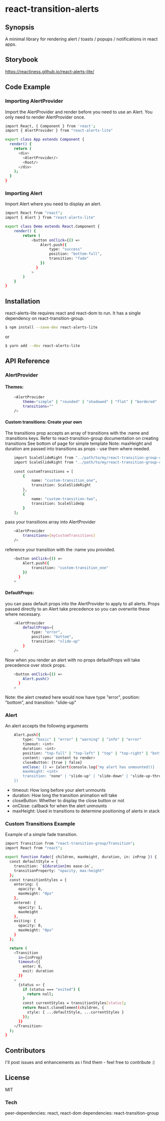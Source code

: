 # react-transition-alerts

## Synopsis

A minimal library for rendering alert / toasts / popups / notifications in react apps.

## Storybook

https://reactiness.github.io/react-alerts-lite/

## Code Example

### Importing AlertProvider
Import the AlertProvider and render before you need to use an Alert. 
You only need to render AlertProvider once.

```sh
import React, { Component } from 'react';
import { AlertProvider } from "react-alerts-lite"

export class App extends Component {
  render() {
    return (
      <div>
        <AlertProvider/>
        <Root/>
      </div>
    );
  }
}
```

### Importing Alert
Import Alert where you need to display an alert.

```sh
import React from "react";
import { Alert } from "react-alerts-lite"

export class Demo extends React.Component {
    render() {
        return (
            <button onClick={() =>
                Alert.push({
                    type: "success"
                    position: "bottom-full",
                    transition: "fade"
                })
              }
            >
        )
    }
}
```

## Installation

react-alerts-lite requires react and react-dom to run. It has a single dependency on react-transition-group.

```sh
$ npm install --save-dev react-alerts-lite
```
or
```sh
$ yarn add --dev react-alerts-lite
```

## API Reference

### AlertProvider
#### Themes:
```sh
    <AlertProvider
        theme="simple" | "rounded" | "shadowed" | "flat" | "bordered"
        transitions=""
    />
```
#### Custom transitions: Create your own
The transitions prop accepts an array of transitions with the :name and :transitions keys. 
Refer to react-transition-group documentation on creating transitions
See bottom of page for simple template
Note: maxHeight and duration are passed into transitions as props - use them where needed.
```sh
    import ScaleSlideRight from "../path/to/my/react-transition-group-custom-transition"
    import ScaleSlideRight from "../path/to/my/react-transition-group-custom-transition"
    
    const customTransitions = [
        {
            name: "custom-transition_one",
            transition: ScaleSlideRight
        },
        {
            name: "custom-transition-two",
            transition: ScaleSlideUp
        }
    ];
```
pass your transitions array into AlertProvider
```sh
    <AlertProvider
        transitions=[myCustomTransitions]
    />
```
reference your transition with the :name you provided.
```sh
    <button onClick={() =>
        Alert.push({
            transition: "custom-transition_one"
        })
      }
    >
```

#### DefaultProps:
you can pass default props into the AlertProvider to apply to all alerts.
Props passed directly to an Alert take precedence so you can overwrite these where necessary.
```sh
    <AlertProvider
        defaultProps={
            type: "error",
            position: "bottom",
            transition: "slide-up"
        }
    />
```
Now when you render an alert with no props defaultProps will take precedence over stock props.
```sh
    <button onClick={() =>
        Alert.push()
      }
    >
```
Note: the alert created here would now have type "error", position: "bottom", and transition: "slide-up"

### Alert
An alert accepts the following arguments
```sh
    Alert.push({
        type: "basic" | "error" | "warning" | "info" | "error"
        timeout: <int>
        duration: <int>
        position: "top-full" | "top-left" | "top" | "top-right" | "bottom-left" | "bottom" | "bottom-right" | "bottom-full"
        content: <your content to render>
        closeButton: {true | false}
        onClose: () => {alert(console.log("my alert has unmounted))}
        maxHeight: <int>
        transition: "none" | "slide-up" | "slide-down" | "slide-up-through" | "fade" | "slide-right" | "slide-left" | "rotate-left" | "rotate-right" | "scale" | "scale-slide-down" | "scale-slide-left" | "scale-slide-right" | "scale-slide-up"
    })
```

- timeout: How long before your alert unmounts
- duration: How long the transition animation will take
- closeButton: Whether to display the close button or not
- onClose: callback for when the alert unmounts
- maxHeight: Used in transitions to determine positioning of alerts in stack


### Custom Transitions Example
Example of a simple fade transition.
```sh
import Transition from "react-transition-group/Transition";
import React from "react";

export function Fade({ children, maxHeight, duration, in: inProp }) {
  const defaultStyle = {
    transition: `${duration}ms ease-in`,
    transitionProperty: "opacity, max-height"
  };
  const transitionStyles = {
    entering: {
      opacity: 0,
      maxHeight: "0px"
    },
    entered: {
      opacity: 1,
      maxHeight
    },
    exiting: {
      opacity: 0,
      maxHeight: "0px"
    }
  };

  return (
    <Transition
      in={inProp}
      timeout={{
        enter: 0,
        exit: duration
      }}
    >
      {status => {
        if (status === "exited") {
          return null;
        }
        const currentStyles = transitionStyles[status];
        return React.cloneElement(children, {
          style: { ...defaultStyle, ...currentStyles }
        });
      }}
    </Transition>
  );
}

```
## Contributors

I'll post issues and enhancements as i find them - feel free to contribute :)

## License

MIT

### Tech

peer-dependencies: react, react-dom
dependencies: react-transition-group

